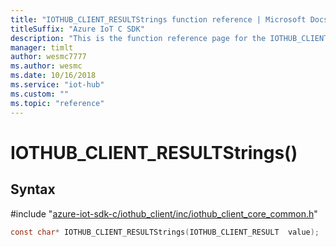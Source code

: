 ```yaml
---                             
title: "IOTHUB_CLIENT_RESULTStrings function reference | Microsoft Docs" 
titleSuffix: "Azure IoT C SDK"            
description: "This is the function reference page for the IOTHUB_CLIENT_RESULTStrings() function in the Azure IoT C SDK. This SDK is used with Azure IoT Hub and Azure IoT Hub Device Provisioning Service"            
manager: timlt                 
author: wesmc7777              
ms.author: wesmc               
ms.date: 10/16/2018                    
ms.service: "iot-hub"             
ms.custom: ""                
ms.topic: "reference"        
---                            
```


# IOTHUB_CLIENT_RESULTStrings()

## Syntax

\#include "[azure-iot-sdk-c/iothub_client/inc/iothub_client_core_common.h](../iothub-client-core-common-h.md)"  
```C
const char* IOTHUB_CLIENT_RESULTStrings(IOTHUB_CLIENT_RESULT  value);
```

